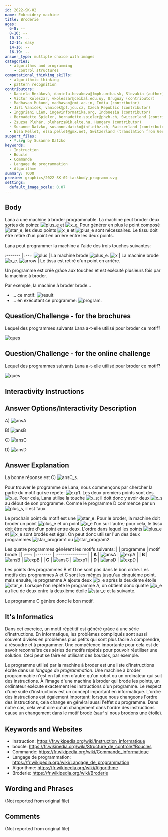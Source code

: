 ```yaml
---
id: 2022-SK-02
name: Embroidery machine
title: Broderie
ages:
  6-8: --
  8-10: --
  10-12: --
  12-14: easy
  14-16: --
  16-19: --
answer_type: multiple choice with images
categories:
  - algorithms and programming
    - control structures
computational_thinking_skills:
  - algorithmic thinking
  - pattern recognition
contributors:
  - Daniela Bezáková, daniela.bezakova@fmph.uniba.sk, Slovakia (author)
  - Víctor Koleszar, vkoleszar@ceibal.edu.uy, Uruguay (contributor)
  - Madhavan Mukund, madhavan@cmi.ac.in, India (contributor)
  - Jiří Vaníček, vanicek@pf.jcu.cz, Czech Republic (contributor)
  - Inggriani Liem, inge@informatika.org, Indonesia (contributor)
  - Bernadette Spieler, bernadette.spieler@phzh.ch, Switzerland (contributor, translation from English into German)
  - Zsuzsa Pluhár, pluharzs@ik.elte.hu, Hungary (contributor)
  - Susanne Datzko, susanne.datzko@inf.ethz.ch, Switzerland (contributor, graphics)
  - Elsa Pellet, elsa.pellet@gmx.net, Switzerland (translation from German into French)
support_files:
  - *.svg by Susanne Datzko
keywords:
  - Instruction
  - Boucle
  - Commande
  - Langage de programmation
  - Algorithme
summary: TODO
preview: graphics/2022-SK-02-taskbody_programm.svg
settings:
  default_image_scale: 0.07
---
```


[arrow]: graphics/2022-SK-02-arrow.svg "Flèche"
[plus_e]: graphics/2022-SK-02-plus_embroidered.svg "Plus brodé"
[plus]: graphics/2022-SK-02-plus.svg "Plus"
[star_e]: graphics/2022-SK-02-star_embroidered.svg "Etoile"
[x_e]: graphics/2022-SK-02-x_embroidered.svg "x brodé"
[x]: graphics/2022-SK-02-x.svg "x"
[exp1]: graphics/2022-SK-02-explanation1.svg "Motif répété"
[expA]: graphics/2022-SK-02-explanationA.svg "Motif du programme A"
[expB]: graphics/2022-SK-02-explanationB.svg "Motif du programme B"
[expD]: graphics/2022-SK-02-explanationD.svg "Motif du programme D"
[ansA]: graphics/2022-SK-02-answerA.svg "Réponse A (inline(-1.3ex))"
[ansB]: graphics/2022-SK-02-answerB.svg "Réponse B (inline(-1.3ex))"
[ansC]: graphics/2022-SK-02-answerC.svg "Réponse C (inline(-1.3ex))"
[ansD]: graphics/2022-SK-02-answerD.svg "Réponse D (inline(-1.3ex))"
[ques]: graphics/2022-SK-02-question.svg "Question"
[result]: graphics/2022-SK-02-taskbody.svg "Exemple: motif"
[program]: graphics/2022-SK-02-taskbody_programm.svg "Exemple: programme"
[star_program1]: graphics/2022-SK-02-explanation_starversion1.svg "Programme étoile 1 (50px)"
[star_program2]: graphics/2022-SK-02-explanation_starversion2.svg "Programme étoile 2 (50px)"

## Body

Lana a une machine à broder programmable. La machine peut broder deux sortes de points: ![plus_e] et ![x_e]. Pour générer en plus le point composé ![star_e], les deux points ![x_e] et ![plus_e] sont nécessaires. Le tissu doit être retiré d'un point en arrière entre les deux points.

Lana peut programmer la machine à l'aide des trois touches suivantes:

:------- | :--+
![plus]  | La machine brode ![plus_e].
![x]     | La machine brode ![x_e].
![arrow] | Le tissu est retiré d'un point en arrière.

Un programme est créé grâce aux touches et est exécuté plusieurs fois par la machine à broder.

Par exemple, la machine à broder brode...

- ... ce motif: ![result]
- ... en exécutant ce programme: ![program].

## Question/Challenge - for the brochures

Lequel des programmes suivants Lana a-t-elle utilisé pour broder ce motif?

![ques]


## Question/Challenge - for the online challenge

Lequel des programmes suivants Lana a-t-elle utilisé pour broder ce motif?

![ques]


## Interactivity Instructions

<!-- empty -->

## Answer Options/Interactivity Description

A) ![ansA]

B) ![ansB]

C) ![ansC]

D) ![ansD]


## Answer Explanation

La bonne réponse est C) ![ansC_s].

Pour trouver le programme de Lana, nous commençons par chercher la partie du motif qui se répète: ![exp1]. Les deux premiers points sont des ![x_e]. Pour cela, Lana utilise la touche ![x_s]; il doit donc y avoir deux ![x_s] au début de son programme. Comme le programme D commence par un ![plus_s], il est faux.

Le prochain point du motif est une ![star_e]. Pour le broder, la machine doit broder un point ![plus_e] et un point ![x_e] l'un sur l'autre; pour cela, le tissu doit être retiré d'un point entre deux. L'ordre dans lequel les points ![plus_e] et ![x_e] sont brodés est égal. On peut donc utiliser l'un des deux programmes ![star_program1] ou ![star_program2].

Les quatre programmes génèrent les motifs suivants:
|       | programme | motif brodé |
| :---: | :------- | :--------------- |
| **A** | ![ansA]  | ![expA]          |
| **B** | ![ansB]  | ![expB]          |
| **C** | ![ansC] | ![exp1]          |
| **D** | ![ansD]  | ![expD]          |

Les points des programmes B et D ne sont pas dans le bon ordre. Les motifs des programmes A et C sont les mêmes jusqu'au cinquième point, mais ensuite, le programme A ajoute deux ![x_e] après la deuxième étoile ![star_e]. Lorsque l'on répète le programme A, on obtient donc quatre ![x_e] au lieu de deux entre la deuxième étoile ![star_e] et la suivante.

Le programme C génère donc le bon motif.

[x_s]: graphics/2022-SK-02-x.svg "petit x (15px)"
[plus_s]: graphics/2022-SK-02-plus.svg "petit plus (15px)"
[arrow_S]: graphics/2022-SK-02-arrow.svg "petite flèche (15px)"
[ansC_s]: graphics/2022-SK-02-answerC.svg "Solution (165px)"

## It's Informatics

Dans cet exercice, un motif répétitif est généré grâce à une série d'instructions. En informatique, les problèmes compliqués sont aussi souvent divisés en problèmes plus petits qui sont plus facile à comprendre, à résoudre et à programmer. Une compétence importante pour cela est de savoir reconnaître ces séries de motifs répétés pour pouvoir réutiliser une solution. Ceci peut se faire en utilisant des _boucles_, par exemple.

Le programme utilisé par la machine à broder est une liste d'instructions écrite dans un _langage de programmation_. Une machine à broder programmable n'est en fait rien d'autre qu'un robot ou un ordinateur qui suit des instructions. À l'image d'une machine à broder qui brode les points, un ordinateur exécute exactement les instructions d'un programme. Le respect d'une suite d'instructions est un concept important en informatique. L'ordre des instructions est également important: lorsque nous changeons l'ordre des instructions, cela change en général aussi l'effet du programme. Dans notre cas, cela veut dire qu'un changement dans l'ordre des instructions cause un changement dans le motif brodé (sauf si nous brodons une étoile).


## Keywords and Websites

 - Instruction: https://fr.wikipedia.org/wiki/Instruction_informatique
 - boucle: https://fr.wikipedia.org/wiki/Structure_de_contrôle#Boucles
 - Commande: https://fr.wikipedia.org/wiki/Commande_informatique
 - Langage de programmation: https://fr.wikipedia.org/wiki/Langage_de_programmation
 - Algorithme: https://fr.wikipedia.org/wiki/Algorithme
 - Broderie: https://fr.wikipedia.org/wiki/Broderie


## Wording and Phrases

(Not reported from original file)


## Comments

(Not reported from original file)
